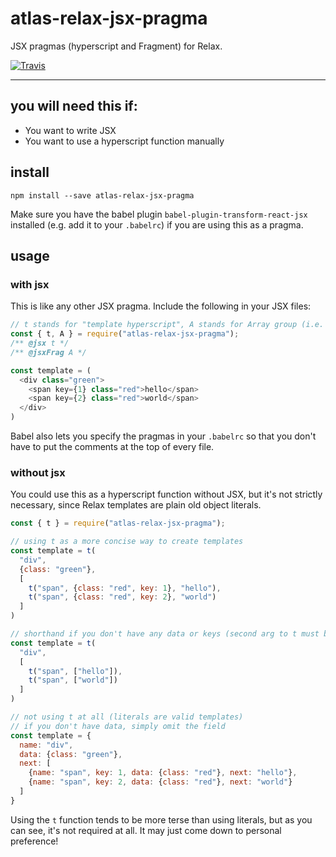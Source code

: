 # atlas-relax-jsx-pragma

JSX pragmas (hyperscript and Fragment) for Relax.

[![Travis](https://img.shields.io/travis/atlassubbed/atlas-relax-jsx-pragmas.svg)](https://travis-ci.org/atlassubbed/atlas-relax-jsx-pragmas)

---

## you will need this if:

  * You want to write JSX
  * You want to use a hyperscript function manually

## install

```
npm install --save atlas-relax-jsx-pragma
```

Make sure you have the babel plugin `babel-plugin-transform-react-jsx` installed (e.g. add it to your `.babelrc`) if you are using this as a pragma.

## usage

### with jsx

This is like any other JSX pragma. Include the following in your JSX files:

```javascript
// t stands for "template hyperscript", A stands for Array group (i.e. Fragment)
const { t, A } = require("atlas-relax-jsx-pragma");
/** @jsx t */
/** @jsxFrag A */

const template = (
  <div class="green">
    <span key={1} class="red">hello</span>
    <span key={2} class="red">world</span>
  </div>
)
```

Babel also lets you specify the pragmas in your `.babelrc` so that you don't have to put the comments at the top of every file.

### without jsx

You could use this as a hyperscript function without JSX, but it's not strictly necessary, since Relax templates are plain old object literals.

```javascript
const { t } = require("atlas-relax-jsx-pragma");

// using t as a more concise way to create templates
const template = t(
  "div",
  {class: "green"}, 
  [
    t("span", {class: "red", key: 1}, "hello"),
    t("span", {class: "red", key: 2}, "world")
  ]
)

// shorthand if you don't have any data or keys (second arg to t must be an array)
const template = t(
  "div", 
  [
    t("span", ["hello"]),
    t("span", ["world"])
  ]
)

// not using t at all (literals are valid templates)
// if you don't have data, simply omit the field
const template = {
  name: "div", 
  data: {class: "green"}, 
  next: [
    {name: "span", key: 1, data: {class: "red"}, next: "hello"},
    {name: "span", key: 2, data: {class: "red"}, next: "world"}
  ]
}
```

Using the `t` function tends to be more terse than using literals, but as you can see, it's not required at all. It may just come down to personal preference!
